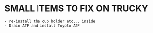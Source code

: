 # SMALL ITEMS TO FIX ON TRUCKY


    - re-install the cup holder etc... inside
    - Drain ATF and install Toyoto ATF

